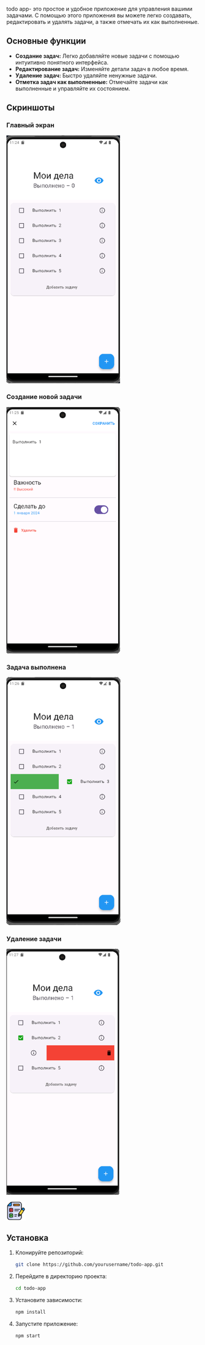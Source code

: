 
todo app- это простое и удобное приложение для управления вашими задачами. 
С помощью этого приложения вы можете легко создавать, редактировать и удалять задачи, а также отмечать их как выполненные.

## Основные функции

- **Создание задач:** Легко добавляйте новые задачи с помощью интуитивно понятного интерфейса.
- **Редактирование задач:** Изменяйте детали задач в любое время.
- **Удаление задач:** Быстро удаляйте ненужные задачи.
- **Отметка задач как выполненные:** Отмечайте задачи как выполненные и управляйте их состоянием.

## Скриншоты

### Главный экран
![Главный экран](assets/image/main.png)

### Создание новой задачи
![Создание новой задачи](assets/image/task.png)

### Задача выполнена
![Задача выполнена](assets/image/done.png)

### Удаление задачи
![Удаление задачи](assets/image/delete.png)


<img src="assets/image/icon.png" alt="Также добавлена иконка приложения" width="50" height="50">

## Установка

1. Клонируйте репозиторий:
    ```sh
    git clone https://github.com/yourusername/todo-app.git
    ```
2. Перейдите в директорию проекта:
    ```sh
    cd todo-app
    ```
3. Установите зависимости:
    ```sh
    npm install
    ```
4. Запустите приложение:
    ```sh
    npm start

